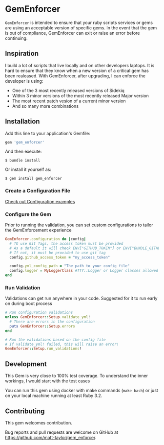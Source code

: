 # GemEnforcer

`GemEnforcer` is intended to ensure that your ruby scripts services or gems are using an acceptable version of specific gems. In the event that the gem is out of compliance, GemEnforcer can exit or raise an error before continuing.

## Inspiration

I build a lot of scripts that live locally and on other developers laptops. It is hard to ensure that they know when a new version of a critical gem has been realeased. With GemEnforcer, after upgrading, I can enforce the developer is using:
- One of the 3 most recently released versions of Sidekiq
- Within 3 minor versions of the most recently released Major version
- The most recent patch vesion of a current minor version
- And so many more combinations


## Installation

Add this line to your application's Gemfile:

```ruby
gem 'gem_enforcer'
```

And then execute:

    $ bundle install

Or install it yourself as:

    $ gem install gem_enforcer

### Create a Configuration File

[Check out Configuration examples](examples)

### Configure the Gem

Prior to running the validation, you can set custom configurations to tailor the GemEnforcement experience

```ruby
GemEnforcer.configuration do |config|
  # TO use Git Tags, the access token must be provided
  # As a default it will check ENV["GITHUB_TOKEN"] or ENV["BUNDLE_GITHUB__COM"] if it is there
  # If not, it must be provided to use git tag
  config.github_access_token = "my_access_token"

  config.yml_config_path = "The path to your config file"
  config.logger = MyLoggerClass #TTY::Logger or Logger classes allowed
end
```

### Run Validation

Validations can get run anywhere in your code. Suggested for it to run early on during boot process

```ruby
# Run configuration validations
unless GemEnforcer::Setup.validate_yml!
  # There are errors in the configuration
  puts GemEnforcer::Setup.errors
end

# Run the validations based on the config file
# If validate_yml! failed, this will raise an error!
GemEnforcer::Setup.run_validations!
```

## Development

This Gem is very close to 100% test coverage. To understand the inner workings, I would start with the test cases

You can run this gem using docker with make commands (`make bash`) or just on your local machine running at least Ruby 3.2.


## Contributing

This gem welcomes contribution.

Bug reports and pull requests are welcome on GitHub at
https://github.com/matt-taylor/gem_enforcer.


